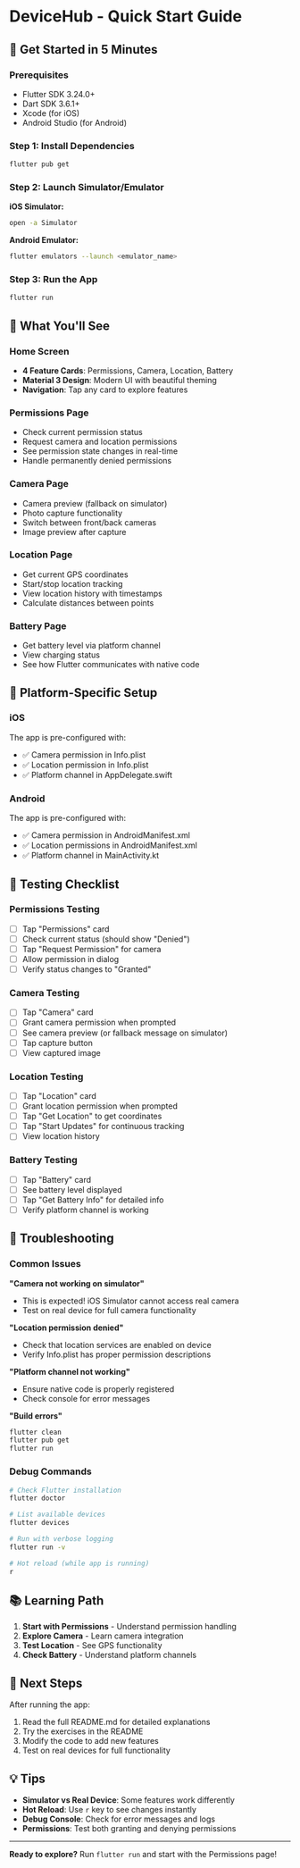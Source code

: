 # DeviceHub - Quick Start Guide

## 🚀 Get Started in 5 Minutes

### Prerequisites
- Flutter SDK 3.24.0+
- Dart SDK 3.6.1+
- Xcode (for iOS)
- Android Studio (for Android)

### Step 1: Install Dependencies
```bash
flutter pub get
```

### Step 2: Launch Simulator/Emulator
**iOS Simulator:**
```bash
open -a Simulator
```

**Android Emulator:**
```bash
flutter emulators --launch <emulator_name>
```

### Step 3: Run the App
```bash
flutter run
```

## 📱 What You'll See

### Home Screen
- **4 Feature Cards**: Permissions, Camera, Location, Battery
- **Material 3 Design**: Modern UI with beautiful theming
- **Navigation**: Tap any card to explore features

### Permissions Page
- Check current permission status
- Request camera and location permissions
- See permission state changes in real-time
- Handle permanently denied permissions

### Camera Page
- Camera preview (fallback on simulator)
- Photo capture functionality
- Switch between front/back cameras
- Image preview after capture

### Location Page
- Get current GPS coordinates
- Start/stop location tracking
- View location history with timestamps
- Calculate distances between points

### Battery Page
- Get battery level via platform channel
- View charging status
- See how Flutter communicates with native code

## 🔧 Platform-Specific Setup

### iOS
The app is pre-configured with:
- ✅ Camera permission in Info.plist
- ✅ Location permission in Info.plist
- ✅ Platform channel in AppDelegate.swift

### Android
The app is pre-configured with:
- ✅ Camera permission in AndroidManifest.xml
- ✅ Location permissions in AndroidManifest.xml
- ✅ Platform channel in MainActivity.kt

## 🧪 Testing Checklist

### Permissions Testing
- [ ] Tap "Permissions" card
- [ ] Check current status (should show "Denied")
- [ ] Tap "Request Permission" for camera
- [ ] Allow permission in dialog
- [ ] Verify status changes to "Granted"

### Camera Testing
- [ ] Tap "Camera" card
- [ ] Grant camera permission when prompted
- [ ] See camera preview (or fallback message on simulator)
- [ ] Tap capture button
- [ ] View captured image

### Location Testing
- [ ] Tap "Location" card
- [ ] Grant location permission when prompted
- [ ] Tap "Get Location" to get coordinates
- [ ] Tap "Start Updates" for continuous tracking
- [ ] View location history

### Battery Testing
- [ ] Tap "Battery" card
- [ ] See battery level displayed
- [ ] Tap "Get Battery Info" for detailed info
- [ ] Verify platform channel is working

## 🐛 Troubleshooting

### Common Issues

**"Camera not working on simulator"**
- This is expected! iOS Simulator cannot access real camera
- Test on real device for full camera functionality

**"Location permission denied"**
- Check that location services are enabled on device
- Verify Info.plist has proper permission descriptions

**"Platform channel not working"**
- Ensure native code is properly registered
- Check console for error messages

**"Build errors"**
```bash
flutter clean
flutter pub get
flutter run
```

### Debug Commands
```bash
# Check Flutter installation
flutter doctor

# List available devices
flutter devices

# Run with verbose logging
flutter run -v

# Hot reload (while app is running)
r
```

## 📚 Learning Path

1. **Start with Permissions** - Understand permission handling
2. **Explore Camera** - Learn camera integration
3. **Test Location** - See GPS functionality
4. **Check Battery** - Understand platform channels

## 🎯 Next Steps

After running the app:
1. Read the full README.md for detailed explanations
2. Try the exercises in the README
3. Modify the code to add new features
4. Test on real devices for full functionality

## 💡 Tips

- **Simulator vs Real Device**: Some features work differently
- **Hot Reload**: Use `r` key to see changes instantly
- **Debug Console**: Check for error messages and logs
- **Permissions**: Test both granting and denying permissions

---

**Ready to explore?** Run `flutter run` and start with the Permissions page!
